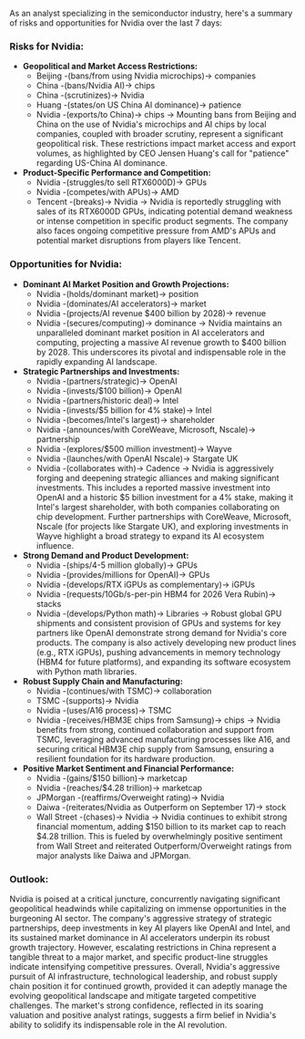 As an analyst specializing in the semiconductor industry, here's a summary of risks and opportunities for Nvidia over the last 7 days:

### Risks for Nvidia:
- **Geopolitical and Market Access Restrictions:**
    - Beijing -(bans/from using Nvidia microchips)-> companies
    - China -(bans/Nvidia AI)-> chips
    - China -(scrutinizes)-> Nvidia
    - Huang -(states/on US China AI dominance)-> patience
    - Nvidia -(exports/to China)-> chips
    → Mounting bans from Beijing and China on the use of Nvidia's microchips and AI chips by local companies, coupled with broader scrutiny, represent a significant geopolitical risk. These restrictions impact market access and export volumes, as highlighted by CEO Jensen Huang's call for "patience" regarding US-China AI dominance.
- **Product-Specific Performance and Competition:**
    - Nvidia -(struggles/to sell RTX6000D)-> GPUs
    - Nvidia -(competes/with APUs)-> AMD
    - Tencent -(breaks)-> Nvidia
    → Nvidia is reportedly struggling with sales of its RTX6000D GPUs, indicating potential demand weakness or intense competition in specific product segments. The company also faces ongoing competitive pressure from AMD's APUs and potential market disruptions from players like Tencent.

### Opportunities for Nvidia:
- **Dominant AI Market Position and Growth Projections:**
    - Nvidia -(holds/dominant market)-> position
    - Nvidia -(dominates/AI accelerators)-> market
    - Nvidia -(projects/AI revenue $400 billion by 2028)-> revenue
    - Nvidia -(secures/computing)-> dominance
    → Nvidia maintains an unparalleled dominant market position in AI accelerators and computing, projecting a massive AI revenue growth to $400 billion by 2028. This underscores its pivotal and indispensable role in the rapidly expanding AI landscape.
- **Strategic Partnerships and Investments:**
    - Nvidia -(partners/strategic)-> OpenAI
    - Nvidia -(invests/$100 billion)-> OpenAI
    - Nvidia -(partners/historic deal)-> Intel
    - Nvidia -(invests/$5 billion for 4% stake)-> Intel
    - Nvidia -(becomes/Intel's largest)-> shareholder
    - Nvidia -(announces/with CoreWeave, Microsoft, Nscale)-> partnership
    - Nvidia -(explores/$500 million investment)-> Wayve
    - Nvidia -(launches/with OpenAI Nscale)-> Stargate UK
    - Nvidia -(collaborates with)-> Cadence
    → Nvidia is aggressively forging and deepening strategic alliances and making significant investments. This includes a reported massive investment into OpenAI and a historic $5 billion investment for a 4% stake, making it Intel's largest shareholder, with both companies collaborating on chip development. Further partnerships with CoreWeave, Microsoft, Nscale (for projects like Stargate UK), and exploring investments in Wayve highlight a broad strategy to expand its AI ecosystem influence.
- **Strong Demand and Product Development:**
    - Nvidia -(ships/4-5 million globally)-> GPUs
    - Nvidia -(provides/millions for OpenAI)-> GPUs
    - Nvidia -(develops/RTX iGPUs as complementary)-> iGPUs
    - Nvidia -(requests/10Gb/s-per-pin HBM4 for 2026 Vera Rubin)-> stacks
    - Nvidia -(develops/Python math)-> Libraries
    → Robust global GPU shipments and consistent provision of GPUs and systems for key partners like OpenAI demonstrate strong demand for Nvidia's core products. The company is also actively developing new product lines (e.g., RTX iGPUs), pushing advancements in memory technology (HBM4 for future platforms), and expanding its software ecosystem with Python math libraries.
- **Robust Supply Chain and Manufacturing:**
    - Nvidia -(continues/with TSMC)-> collaboration
    - TSMC -(supports)-> Nvidia
    - Nvidia -(uses/A16 process)-> TSMC
    - Nvidia -(receives/HBM3E chips from Samsung)-> chips
    → Nvidia benefits from strong, continued collaboration and support from TSMC, leveraging advanced manufacturing processes like A16, and securing critical HBM3E chip supply from Samsung, ensuring a resilient foundation for its hardware production.
- **Positive Market Sentiment and Financial Performance:**
    - Nvidia -(gains/$150 billion)-> marketcap
    - Nvidia -(reaches/$4.28 trillion)-> marketcap
    - JPMorgan -(reaffirms/Overweight rating)-> Nvidia
    - Daiwa -(reiterates/Nvidia as Outperform on September 17)-> stock
    - Wall Street -(chases)-> Nvidia
    → Nvidia continues to exhibit strong financial momentum, adding $150 billion to its market cap to reach $4.28 trillion. This is fueled by overwhelmingly positive sentiment from Wall Street and reiterated Outperform/Overweight ratings from major analysts like Daiwa and JPMorgan.

### Outlook:
Nvidia is poised at a critical juncture, concurrently navigating significant geopolitical headwinds while capitalizing on immense opportunities in the burgeoning AI sector. The company's aggressive strategy of strategic partnerships, deep investments in key AI players like OpenAI and Intel, and its sustained market dominance in AI accelerators underpin its robust growth trajectory. However, escalating restrictions in China represent a tangible threat to a major market, and specific product-line struggles indicate intensifying competitive pressures. Overall, Nvidia's aggressive pursuit of AI infrastructure, technological leadership, and robust supply chain position it for continued growth, provided it can adeptly manage the evolving geopolitical landscape and mitigate targeted competitive challenges. The market's strong confidence, reflected in its soaring valuation and positive analyst ratings, suggests a firm belief in Nvidia's ability to solidify its indispensable role in the AI revolution.
